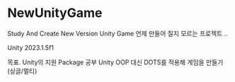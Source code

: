 # NewUnityGame
Study And Create New Version Unity Game
언제 만들어 질지 모르는 프로젝트 ..

Unity 2023.1.5f1 

목표.
Unity의 지원 Package 공부
Unity OOP 대신 DOTS를 적용해 게임을 만들기 (싱글/멀티)

